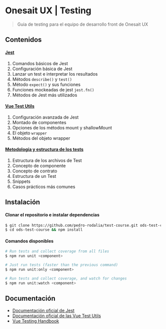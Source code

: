 # Onesait UX | Testing

> Guia de testing para el equipo de desarrollo front de Onesait UX

## Contenidos

#### [Jest](./docs/jest/jest.md)

1.  Comandos básicos de Jest
2.  Configuración básica de Jest
3.  Lanzar un test e interpretar los resultados
4.  Métodos `describe()` y `test()`
5.  Método `expect()` y sus funciones
6.  Funciones mockeadas de jest `jest.fn()`
7.  Métodos de Jest más utilizados

#### [Vue Test Utils](./docs/vue/vue.md)

1.  Configuración avanzada de Jest
2.  Montado de componentes
3.  Opciones de los métodos mount y shallowMount
4.  El objeto `wrapper`
5.  Métodos del objeto wrapper

#### [Metodología y estructura de los tests](./docs/methodology/methodology.md)

1. Estructura de los archivos de Test
2. Concepto de componente
3. Concepto de contrato
4. Estructura de un Test
5. Snippets
6. Casos prácticos más comunes

## Instalación

#### Clonar el repositorio e instalar dependencias

```bash
$ git clone https://github.com/pedro-rodalia/test-course.git ods-test-course
$ cd ods-test-course && npm install
```

#### Comandos disponibles

```bash
# Run tests and collect coverage from all files
$ npm run unit <component>

# Just run tests (faster than the previous command)
$ npm run unit:only <component>

# Run tests and collect coverage, and watch for changes
$ npm run unit:watch <component>
```

## Documentación

-   [Documentación oficial de Jest][jest]
-   [Documentación oficial de las Vue Test Utils][vue-test-utils]
-   [Vue Testing Handbook](https://lmiller1990.github.io/vue-testing-handbook/)

[jest]: https://jestjs.io/en/

[cli]: https://jestjs.io/docs/en/cli

[@vue/test-utils]: https://github.com/vuejs/vue-test-utils

[vue-test-utils]: https://vue-test-utils.vuejs.org/

[configuración]: https://jestjs.io/docs/en/configuration

[babel]: https://babeljs.io/

[babel-jest]: https://www.npmjs.com/package/babel-jest

[describe]: https://jestjs.io/docs/en/api#describename-fn

[test]: https://jestjs.io/docs/en/api#testname-fn-timeout

[expect]: https://jestjs.io/docs/en/expect

[test-each]: https://jestjs.io/docs/en/api#testeachtablename-fn-timeout

[jest mock functions]: https://jestjs.io/docs/en/mock-function-api

[tohavebeencalled]: https://jestjs.io/docs/en/expect#tohavebeencalled

[tohavebeencalledwith]: https://jestjs.io/docs/en/expect#tohavebeencalledwitharg1-arg2

[mockimplementation]: https://jestjs.io/docs/en/mock-function-api#mockfnmockimplementationfn

[jsdom]: https://github.com/jsdom/jsdom
